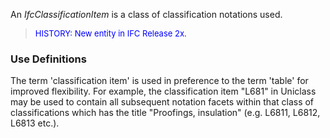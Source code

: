 ﻿An _IfcClassificationItem_ is a class of classification notations used.

> <font color="#0000FF" size="-1">HISTORY: New entity in IFC
		Release 2x.</font>

### Use Definitions
 The term 'classification item' is used in
	 preference to the term 'table' for improved flexibility. For example, the
	 classification item "L681" in Uniclass may be used to contain all subsequent
	 notation facets within that class of classifications which has the title
	 "Proofings, insulation" (e.g. L6811, L6812, L6813 etc.).